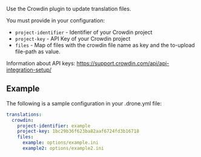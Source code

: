 Use the Crowdin plugin to update translation files.

You must provide in your configuration:

* `project-identifier` - Identifier of your Crowdin project
* `project-key` - API Key of your Crowdin project
* `files` - Map of files with the crowdin file name as key and the to-upload file-path as value.

Information about API keys: https://support.crowdin.com/api/api-integration-setup/
## Example

The following is a sample configuration in your .drone.yml file:

```yaml
translations:
  crowdin:
    project-identifier: example
    project-key: 1bc29b36f623ba82aaf6724fd3b16718
    files:
      example: options/example.ini
      example2: options/example2.ini
```